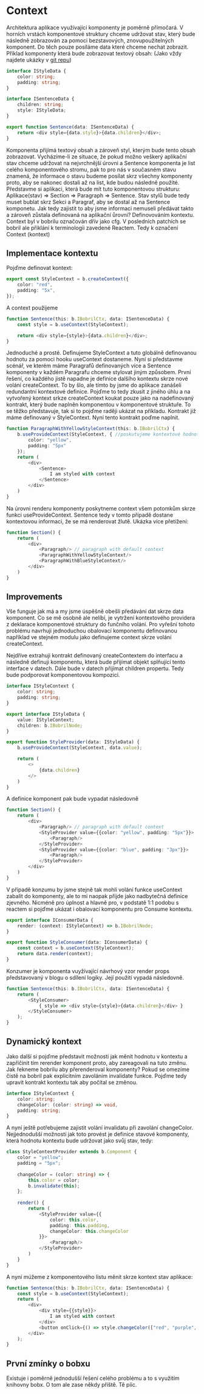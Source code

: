 # Context
Architektura aplikace využívající komponenty je poměrně přímočará. V horních vrstách komponentové struktury chceme udržovat stav,
 který bude následně zobrazován za pomoci bezstavových, znovupoužitelných komponent. Do těch pouze posíláme data které chceme nechat zobrazit.
Příklad komponenty která bude zobrazovat textový obsah: (Jako vždy najdete ukázky v [git repu](https://github.com/krewi1/bobril-examples))
```typescript
interface IStyleData {
    color: string;
    padding: string;
}

interface ISentenceData {
    children: string;
    style: IStyleData;
}

export function Sentence(data: ISentenceData) {
    return <div style={data.style}>{data.children}</div>;
}
```
Komponenta přijímá textový obsah a zároveň styl, kterým bude tento obsah zobrazovat. Vycházíme-li ze situace, že pokud
 možno veškerý aplikační stav chceme udržovat na nejvrchnější úrovni a Sentence komponenta je list celého komponentového stromu, pak to pro nás v současném stavu znamená, že 
informace o stavu budeme posílat skrz všechny komponenty proto, aby se nakonec dostali až na list, kde budou následně
 použité. Představme si aplikaci, která bude mít tuto komponentovou strukturu:
Aplikace(stav) => Section => Paragraph => Sentence. Stav stylů bude tedy muset bublat skrz Sekci a Paragraf, aby se dostal až na Sentence komponetu.
Jak tedy zajistit to aby jsme informaci nemuseli předávat takto a zároveň zůstala definovaná na aplikační ůrovni? Definovováním kontextu. Context byl v bobrilu označován 
dřív jako cfg. V posledních patchích se bobril ale přiklání k terminologii zavedené Reactem. Tedy k označení Context
(kontext)

## Implementace kontextu
Pojďme definovat kontext:
```typescript
export const StyleContext = b.createContext({
    color: "red",
    padding: "5x",
});
```
A context použijeme
```typescript
function Sentence(this: b.IBobrilCtx, data: ISentenceData) {
    const style = b.useContext(StyleContext);

    return <div style={style}>{data.children}</div>;
}
```
Jednoduché a prosté. Definujeme StyleContext a tuto globálně definovanou hodnotu za pomoci hooku useContext dostaneme. Nyní si představme scénář,
ve kterém máme Paragrafů definovaných více a Sentence komponenty v každém Paragrafu chceme stylovat jiným způsobem. 
První řešení, co každého jistě napadne je definice dalšího kontextu skrze nové volání createContext. To by šlo, ale 
tímto by jsme do aplikace zanášeli redundantní kontextové definice. Pojďme to tedy zkusit z jiného úhlu a na 
vytvořený kontext srkze createContext koukat pouze jako na nadefinovaný kontrakt, který bude naplněn komponentou v komponentové struktuře. To se těžko představuje, tak si to pojďme raději ukázat na příkladu.
Kontrakt již máme definovaný v StyleContext. Nyní tento kontrakt poďme naplnit.
```typescript
function ParagraphWithYellowStyleContext(this: b.IBobrilCtx) {
    b.useProvideContext(StyleContext, { //poskutujeme kontextové hodnoty pro StyleContext kontrakt
        color: "yellow",
        padding: "5px"
    });
    return (
        <div>
            <Sentence>
                I am styled with context
            </Sentence>
        </div>
    )
}
```
Na úrovni renderu komponenty poskytneme context všem potomkům skrze funkci useProvideContext. Sentence tedy v tomto 
případě dostane kontextovou informaci, že se má renderovat žlutě.
Ukázka více přetížení: 
```typescript
function Section() {
    return (
        <div>
            <Paragraph/> // paragraph with default context 
            <ParagraphWithYellowStyleContext/>
            <ParagraphWithBlueStyleContext/>
        </div>
    )
}
```

## Improvements
Vše funguje jak má a my jsme úspěšně obešli předávání dat skrze data komponent. Co se mě osobně ale nelíbí, je vytržení 
kontextového providera z deklarace komponentové struktury do funčního volání. Pro vyřešní tohoto problému navrhuji 
jednoduchou obalovací komponentu definovanou například ve stejném modulu jako definujeme context skrze volání 
createContext.

Nejdříve extrahuji kontrakt definovaný createContextem do interfacu a následně definuji komponentu, která bude přijímat objekt splňující tento interface v datech. Dále bude v datech přijímat
children propertu. Tedy bude podporovat komponentovou kompozici.
```typescript
interface IStyleContext {
    color: string;
    padding: string;
}

export interface IStyleData {
    value: IStyleContext;
    children: b.IBobrilNode;
}

export function StyleProvider(data: IStyleData) {
    b.useProvideContext(StyleContext, data.value);

    return (
        <>
            {data.children}
        </>
    )
}
```
A definice komponent pak bude vypadat následovně
```typescript
function Section() {
    return (
        <div>
            <Paragraph/> // paragraph with default context
            <StyleProvider value={{color: "yellow", padding: "5px"}}>
                <Paragraph/>
            </StyleProvider>
            <StyleProvider value={{color: "blue", padding: "3px"}}>
                <Paragraph/>
            </StyleProvider>
        </div>
    )
}
```

V případě konzumu by jsme stejně tak mohli volání funkce useContext zabalit do komponenty, ale to mi naopak přijde jako nadbytečná definice zjevného.
Nicméně pro úplnost a hlavně pro, v podstatě 1:1 podobu s reactem si pojďme ukázat i obalovací komponentu pro Consume
 kontextu.
```typescript
export interface IConsumerData {
    render: (context: IStyleContext) => b.IBobrilNode;
}

export function StyleConsumer(data: IConsumerData) {
    const context = b.useContext(StyleContext);
    return data.render(context);
}
```
Konzumer je komponenta vuyžívající návrhový vzor render props představovaný v blogu o sdílení logiky. Její použití vypadá následovně.
```typescript
function Sentence(this: b.IBobrilCtx, data: ISentenceData) {
    return (
        <StyleConsumer>
            { style => <div style={style}>{data.children}</div> }
        </StyleConsumer>
    );
}
```

## Dynamický kontext
Jako další si pojďme představit možnosti jak měnit hodnotu v kontextu a zapříčinit tím rerender komponent proto, aby zareagovali na tuto změnu.
Jak řekneme bobrilu aby přerenderoval komponenty? Pokud se omezíme čistě na bobril pak explicitním zavolánim invalidate funkce. Pojďme tedy upravit kontrakt kontextu tak aby počítal se změnou.
```typescript
interface IStyleContext {
    color: string;
    changeColor: (color: string) => void,
    padding: string;
}
```
A nyní ještě potřebujeme zajistit volání invalidatu při zavolání changeColor. Nejjednodušší možností jak toto provést je definice stavové komponenty, která hodnotu kontextu bude udržovat jako svůj stav, tedy:
```typescript
class StyleContextProvider extends b.Component {
    color = "yellow";
    padding = "5px";
    
    changeColor = (color: string) => {
        this.color = color;
        b.invalidate(this);
    };
    
    render() {
        return (
            <StyleProvider value={{
                color: this.color,
                padding: this.padding,
                changeColor: this.changeColor
            }}>
                <Paragraph/>
            </StyleProvider>
        )
    }
}
```

A nyní múžeme z komponentového listu měnit skrze kontext stav aplikace:
```typescript
function Sentence(this: b.IBobrilCtx, data: ISentenceData) {
    const style = b.useContext(StyleContext);
    return (
        <div>
            <div style={{style}}>
                I am styled with context
            </div>
            <button onClick={() => style.changeColor(["red", "purple", "yellow", "green", "brown"][Math.floor(Math.random() * 5)])}>change color</button>
        </div>
    );
}
```

## První zmínky o bobxu
Existuje i poměrně jednodušší řešení celého problému a to s využitím knihovny bobx. O tom ale zase někdy příště. Tě pííc.